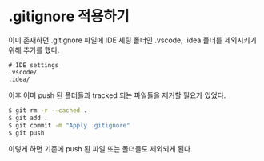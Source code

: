 # .gitignore 적용하기

이미 존재하던 .gitignore 파일에 IDE 세팅 폴더인 .vscode, .idea 폴더를 제외시키기 위해 추가를 했다.

```gitignore
# IDE settings
.vscode/
.idea/
```

이후 이미 push 된 폴더들과 tracked 되는 파일들을 제거할 필요가 있었다.

```bash
$ git rm -r --cached .
$ git add .
$ git commit -m "Apply .gitignore"
$ git push
```

이렇게 하면 기존에 push 된 파일 또는 폴더들도 제외되게 된다.